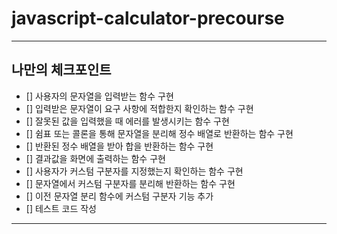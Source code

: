 # javascript-calculator-precourse

---

## 나만의 체크포인트

-   [] 사용자의 문자열을 입력받는 함수 구현
-   [] 입력받은 문자열이 요구 사항에 적합한지 확인하는 함수 구현
-   [] 잘못된 값을 입력했을 때 에러를 발생시키는 함수 구현
-   [] 쉼표 또는 콜론을 통해 문자열을 분리해 정수 배열로 반환하는 함수 구현
-   [] 반환된 정수 배열을 받아 합을 반환하는 함수 구현
-   [] 결과값을 화면에 출력하는 함수 구현
-   [] 사용자가 커스텀 구분자를 지정했는지 확인하는 함수 구현
-   [] 문자열에서 커스텀 구분자를 분리해 반환하는 함수 구현
-   [] 이전 문자열 분리 함수에 커스텀 구분자 기능 추가
-   [] 테스트 코드 작성

---
